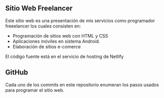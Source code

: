 ## Sitio Web Freelancer

Este sitio web es una presentación de mis servicios como programador freeelancer los cuales consisten en:

*   Programación de sitios web con HTML y CSS
*   Aplicaciones móviles en sistema Android.
*   Elaboración de sitios e-comerce

El código fuente está en el servicio de hosting de Netlify

## GitHub

Cada uno de los commits en este repositorio enumeran los pasos usados para programar el sitio web. 
